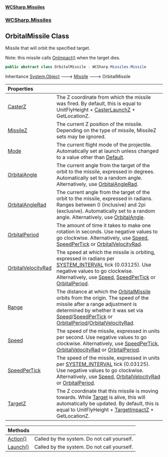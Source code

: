 #### [WCSharp\.Missiles](README.md 'README')
### [WCSharp\.Missiles](WCSharp.Missiles.md 'WCSharp\.Missiles')

## OrbitalMissile Class

Missile that will orbit the specified target\.

Note: this missile calls [OnImpact\(\)](WCSharp.Missiles.Missile.OnImpact().md 'WCSharp\.Missiles\.Missile\.OnImpact\(\)') when the target dies.

```csharp
public abstract class OrbitalMissile : WCSharp.Missiles.Missile
```

Inheritance [System\.Object](https://learn.microsoft.com/en-us/dotnet/api/system.object 'System\.Object') &#129106; [Missile](WCSharp.Missiles.Missile.md 'WCSharp\.Missiles\.Missile') &#129106; OrbitalMissile

| Properties | |
| :--- | :--- |
| [CasterZ](WCSharp.Missiles.OrbitalMissile.CasterZ.md 'WCSharp\.Missiles\.OrbitalMissile\.CasterZ') | The Z coordinate from which the missile was fired\.   By default, this is equal to UnitFlyHeight + [CasterLaunchZ](WCSharp.Missiles.Missile.CasterLaunchZ.md 'WCSharp\.Missiles\.Missile\.CasterLaunchZ') + GetLocationZ. |
| [MissileZ](WCSharp.Missiles.OrbitalMissile.MissileZ.md 'WCSharp\.Missiles\.OrbitalMissile\.MissileZ') | The current Z position of the missile\.   Depending on the type of missile, MissileZ sets may be ignored. |
| [Mode](WCSharp.Missiles.OrbitalMissile.Mode.md 'WCSharp\.Missiles\.OrbitalMissile\.Mode') | The current flight mode of the projectile\.   Automatically set at launch unless changed to a value other than [Default](WCSharp.Missiles.OrbitalMissile.FlightMode.md#WCSharp.Missiles.OrbitalMissile.FlightMode.Default 'WCSharp\.Missiles\.OrbitalMissile\.FlightMode\.Default'). |
| [OrbitalAngle](WCSharp.Missiles.OrbitalMissile.OrbitalAngle.md 'WCSharp\.Missiles\.OrbitalMissile\.OrbitalAngle') | The current angle from the target of the orbit to the missile, expressed in degrees\.   Automatically set to a random angle.  Alternatively, use [OrbitalAngleRad](WCSharp.Missiles.OrbitalMissile.OrbitalAngleRad.md 'WCSharp\.Missiles\.OrbitalMissile\.OrbitalAngleRad'). |
| [OrbitalAngleRad](WCSharp.Missiles.OrbitalMissile.OrbitalAngleRad.md 'WCSharp\.Missiles\.OrbitalMissile\.OrbitalAngleRad') | The current angle from the target of the orbit to the missile, expressed in radians\.   Ranges between 0 (inclusive) and 2pi (exclusive).  Automatically set to a random angle.  Alternatively, use [OrbitalAngle](WCSharp.Missiles.OrbitalMissile.OrbitalAngle.md 'WCSharp\.Missiles\.OrbitalMissile\.OrbitalAngle'). |
| [OrbitalPeriod](WCSharp.Missiles.OrbitalMissile.OrbitalPeriod.md 'WCSharp\.Missiles\.OrbitalMissile\.OrbitalPeriod') | The amount of time it takes to make one rotation in seconds\.   Use negative values to go clockwise.  Alternatively, use [Speed](WCSharp.Missiles.OrbitalMissile.Speed.md 'WCSharp\.Missiles\.OrbitalMissile\.Speed'), [SpeedPerTick](WCSharp.Missiles.OrbitalMissile.SpeedPerTick.md 'WCSharp\.Missiles\.OrbitalMissile\.SpeedPerTick') or [OrbitalVelocityRad](WCSharp.Missiles.OrbitalMissile.OrbitalVelocityRad.md 'WCSharp\.Missiles\.OrbitalMissile\.OrbitalVelocityRad'). |
| [OrbitalVelocityRad](WCSharp.Missiles.OrbitalMissile.OrbitalVelocityRad.md 'WCSharp\.Missiles\.OrbitalMissile\.OrbitalVelocityRad') | The speed at which the missile is orbiting, expressed in radians per [SYSTEM\_INTERVAL](../WCSharp.Events/WCSharp.Events.PeriodicEvents.SYSTEM_INTERVAL.md 'WCSharp\.Events\.PeriodicEvents\.SYSTEM\_INTERVAL') tick \(0\.03125\)\.   Use negative values to go clockwise.  Alternatively, use [Speed](WCSharp.Missiles.OrbitalMissile.Speed.md 'WCSharp\.Missiles\.OrbitalMissile\.Speed'), [SpeedPerTick](WCSharp.Missiles.OrbitalMissile.SpeedPerTick.md 'WCSharp\.Missiles\.OrbitalMissile\.SpeedPerTick') or [OrbitalPeriod](WCSharp.Missiles.OrbitalMissile.OrbitalPeriod.md 'WCSharp\.Missiles\.OrbitalMissile\.OrbitalPeriod'). |
| [Range](WCSharp.Missiles.OrbitalMissile.Range.md 'WCSharp\.Missiles\.OrbitalMissile\.Range') | The distance at which the [OrbitalMissile](WCSharp.Missiles.OrbitalMissile.md 'WCSharp\.Missiles\.OrbitalMissile') orbits from the origin\.   The speed of the missile after a range adjustment is determined by whether it was set via [Speed](WCSharp.Missiles.OrbitalMissile.Speed.md 'WCSharp\.Missiles\.OrbitalMissile\.Speed')/[SpeedPerTick](WCSharp.Missiles.OrbitalMissile.SpeedPerTick.md 'WCSharp\.Missiles\.OrbitalMissile\.SpeedPerTick')             or [OrbitalPeriod](WCSharp.Missiles.OrbitalMissile.OrbitalPeriod.md 'WCSharp\.Missiles\.OrbitalMissile\.OrbitalPeriod')/[OrbitalVelocityRad](WCSharp.Missiles.OrbitalMissile.OrbitalVelocityRad.md 'WCSharp\.Missiles\.OrbitalMissile\.OrbitalVelocityRad'). |
| [Speed](WCSharp.Missiles.OrbitalMissile.Speed.md 'WCSharp\.Missiles\.OrbitalMissile\.Speed') | The speed of the missile, expressed in units per second\.   Use negative values to go clockwise.  Alternatively, use [SpeedPerTick](WCSharp.Missiles.OrbitalMissile.SpeedPerTick.md 'WCSharp\.Missiles\.OrbitalMissile\.SpeedPerTick'), [OrbitalVelocityRad](WCSharp.Missiles.OrbitalMissile.OrbitalVelocityRad.md 'WCSharp\.Missiles\.OrbitalMissile\.OrbitalVelocityRad') or [OrbitalPeriod](WCSharp.Missiles.OrbitalMissile.OrbitalPeriod.md 'WCSharp\.Missiles\.OrbitalMissile\.OrbitalPeriod'). |
| [SpeedPerTick](WCSharp.Missiles.OrbitalMissile.SpeedPerTick.md 'WCSharp\.Missiles\.OrbitalMissile\.SpeedPerTick') | The speed of the missile, expressed in units per [SYSTEM\_INTERVAL](../WCSharp.Events/WCSharp.Events.PeriodicEvents.SYSTEM_INTERVAL.md 'WCSharp\.Events\.PeriodicEvents\.SYSTEM\_INTERVAL') tick \(0\.03125\)\.   Use negative values to go clockwise.  Alternatively, use [Speed](WCSharp.Missiles.OrbitalMissile.Speed.md 'WCSharp\.Missiles\.OrbitalMissile\.Speed'), [OrbitalVelocityRad](WCSharp.Missiles.OrbitalMissile.OrbitalVelocityRad.md 'WCSharp\.Missiles\.OrbitalMissile\.OrbitalVelocityRad') or [OrbitalPeriod](WCSharp.Missiles.OrbitalMissile.OrbitalPeriod.md 'WCSharp\.Missiles\.OrbitalMissile\.OrbitalPeriod'). |
| [TargetZ](WCSharp.Missiles.OrbitalMissile.TargetZ.md 'WCSharp\.Missiles\.OrbitalMissile\.TargetZ') | The Z coordinate that this missile is moving towards\.   While [Target](WCSharp.Missiles.Missile.Target.md 'WCSharp\.Missiles\.Missile\.Target') is alive, this will automatically be updated.  By default, this is equal to UnitFlyHeight + [TargetImpactZ](WCSharp.Missiles.Missile.TargetImpactZ.md 'WCSharp\.Missiles\.Missile\.TargetImpactZ') + GetLocationZ. |

| Methods | |
| :--- | :--- |
| [Action\(\)](WCSharp.Missiles.OrbitalMissile.Action().md 'WCSharp\.Missiles\.OrbitalMissile\.Action\(\)') | Called by the system\. Do not call yourself\. |
| [Launch\(\)](WCSharp.Missiles.OrbitalMissile.Launch().md 'WCSharp\.Missiles\.OrbitalMissile\.Launch\(\)') | Called by the system\. Do not call yourself\. |
